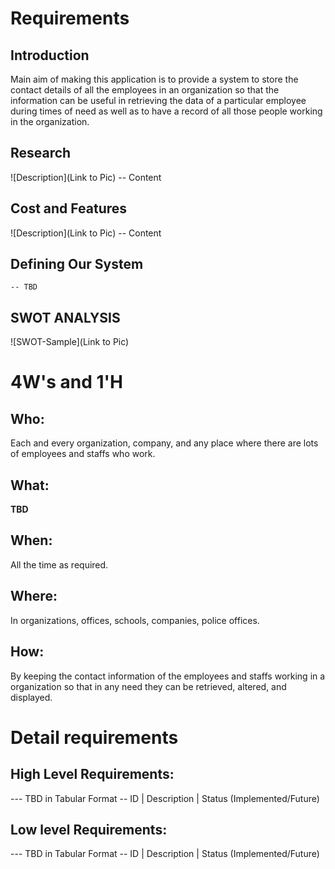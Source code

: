 # Requirements
## Introduction
Main aim of making this application is to provide a system to store the contact details of all the employees in an organization so that the information can be useful in retrieving the data of a particular employee during times of need as well as to have a record of all those people working in the organization.

## Research
![Description](Link to Pic)
-- Content 
## Cost and Features
![Description](Link to Pic)
-- Content 
## Defining Our System
    -- TBD
## SWOT ANALYSIS
![SWOT-Sample](Link to Pic)

# 4W&#39;s and 1&#39;H

## Who:

Each and every organization, company, and any place where there are lots of employees and staffs who work.

## What:

**TBD**

## When:

All the time as required.

## Where:

In organizations, offices, schools, companies, police offices.

## How:

By keeping the contact information of the employees and staffs working in a organization so that in any need they can be retrieved, altered, and displayed.

# Detail requirements
## High Level Requirements:
--- TBD in Tabular Format 
-- ID | Description | Status (Implemented/Future)


##  Low level Requirements:
--- TBD in Tabular Format 
-- ID | Description | Status (Implemented/Future)
